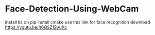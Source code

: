 # Face-Detection-Using-WebCam
install tis on pip install cmake
use this link for face recognition download
https://youtu.be/h6GSZ19yuXc
